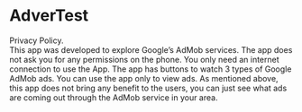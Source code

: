 # AdverTest
Privacy Policy.
<br/>
This app was developed to explore Google’s AdMob services.
The app does not ask you for any permissions on the phone.
You only need an internet connection to use the App.
The app has buttons to watch 3 types of Google AdMob ads. You can use the app only to view ads.
As mentioned above, this app does not bring any benefit to the users, you can just see what ads are coming out through the AdMob service in your area.
